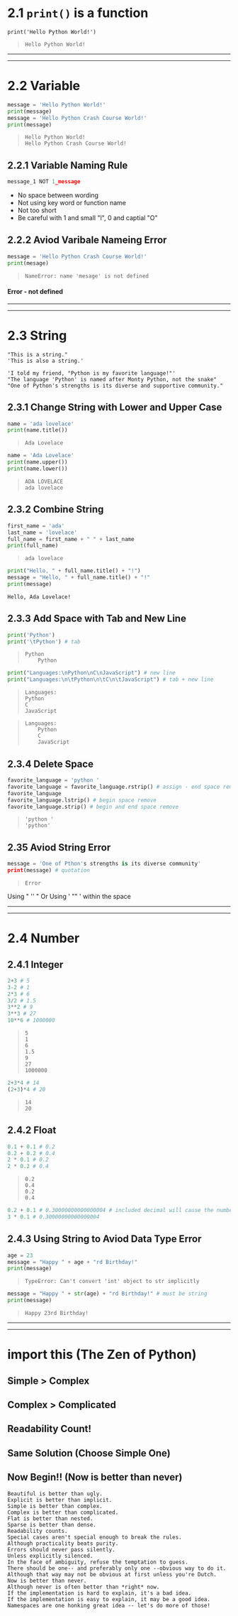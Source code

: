 # 2.1 `print()` is a function
```print('Hello Python World!')```

>     Hello Python World!
***
***
# 2.2 Variable
```python
message = 'Hello Python World!'
print(message)
message = 'Hello Python Crash Course World!'
print(message)
```
>     Hello Python World!
>     Hello Python Crash Course World!

## 2.2.1 Variable Naming Rule
```python
message_1 NOT 1_message
```
* No space between wording
* Not using key word or function name 
* Not too short
* Be careful with 1 and small "l", 0 and  captial "O"

## 2.2.2 Aviod Varibale Nameing Error
```python
message = 'Hello Python Crash Course World!'
print(mesage) 
```
>     NameError: name 'mesage' is not defined
#### Error - not defined
***
***
# 2.3 String
```
"This is a string."
'This is also a string.'
```

```
'I told my friend, "Python is my favorite language!"'
"The language 'Python' is named after Monty Python, not the snake"
"One of Python's strengths is its diverse and supportive community."
```

## 2.3.1 Change String with Lower and Upper Case
```python
name = 'ada lovelace'
print(name.title())
```
>     Ada Lovelace
```python
name = 'Ada Lovelace'
print(name.upper())
print(name.lower())
```
>     ADA LOVELACE
>     ada lovelace
## 2.3.2 Combine String
```python
first_name = 'ada'
last_name = 'lovelace'
full_name = first_name + " " + last_name
print(full_name)
```
>     ada lovelace
```python
print("Hello, " + full_name.title() + "!")
message = "Hello, " + full_name.title() + "!"
print(message)
```
    Hello, Ada Lovelace!
## 2.3.3 Add Space with Tab and New Line
```python
print('Python')
print('\tPython') # tab
```
>     Python
>         Python
```python
print("Languages:\nPython\nC\nJavaScript") # new line
print("Languages:\n\tPython\n\tC\n\tJavaScript") # tab + new line
```
>     Languages:
>     Python
>     C
>     JavaScript
    
>     Languages:
>         Python
>         C
>         JavaScript
## 2.3.4 Delete Space
```python
favorite_language = 'python '
favorite_language = favorite_language.rstrip() # assign - end space remove
favorite_language
favorite_language.lstrip() # begin space remove
favorite_language.strip() # begin and end space remove
```
>     'python ' 
>     'python'
## 2.35 Aviod String Error
```python
message = 'One of Pthon's strengths is its diverse community'
print(message) # quotation
```
>     Error
Using "   ''   " 
Or
Using '   ""   ' within the space

***
***
# 2.4 Number
## 2.4.1 Integer
```python
2+3 # 5
3-2 # 1
2*3 # 6
3/2 # 1.5
3**2 # 9
3**3 # 27
10**6 # 1000000
```
>     5
>     1
>     6
>     1.5
>     9
>     27
>     1000000
```python
2+3*4 # 14
(2+3)*4 # 20
```
>     14
>     20

## 2.4.2 Float
```python
0.1 + 0.1 # 0.2
0.2 + 0.2 # 0.4 
2 * 0.1 # 0.2 
2 * 0.2 # 0.4
```
>     0.2
>     0.4
>     0.2
>     0.4
```python
0.2 + 0.1 # 0.30000000000000004 # included decimal will cause the number become float tpye
3 * 0.1 # 0.30000000000000004
```

## 2.4.3 Using String to Aviod Data Type Error
```python
age = 23
message = "Happy " + age + "rd Birthday!"
print(message)
```
>     TypeError: Can't convert 'int' object to str implicitly
```python
message = "Happy " + str(age) + "rd Birthday!" # must be string
print(message)
```
>     Happy 23rd Birthday!
***
***
# import this (The Zen of Python)
## Simple > Complex
## Complex > Complicated
## Readability Count!
## Same Solution (Choose Simple One)
## Now Begin!! (Now is better than never)
```
Beautiful is better than ugly.
Explicit is better than implicit.
Simple is better than complex.
Complex is better than complicated.
Flat is better than nested.
Sparse is better than dense.
Readability counts.
Special cases aren't special enough to break the rules.
Although practicality beats purity.
Errors should never pass silently.
Unless explicitly silenced.
In the face of ambiguity, refuse the temptation to guess.
There should be one-- and preferably only one --obvious way to do it.
Although that way may not be obvious at first unless you're Dutch.
Now is better than never.
Although never is often better than *right* now.
If the implementation is hard to explain, it's a bad idea.
If the implementation is easy to explain, it may be a good idea.
Namespaces are one honking great idea -- let's do more of those!
```
